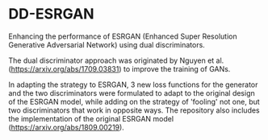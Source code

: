 # DD-ESRGAN
Enhancing the performance of ESRGAN (Enhanced Super Resolution Generative Adversarial Network) using dual discriminators.

The dual discriminator approach was originated by Nguyen et al. (https://arxiv.org/abs/1709.03831) to improve the training of GANs.

In adapting the strategy to ESRGAN, 3 new loss functions for the generator and the two discriminators were formulated to adapt to the original design of the ESRGAN model, while adding on the strategy of 'fooling' not one, but two discriminators that work in opposite ways.
The repository also includes the implementation of the original ESRGAN model (https://arxiv.org/abs/1809.00219).
